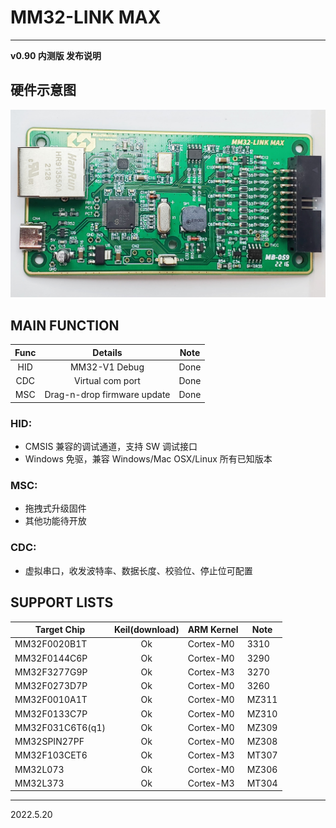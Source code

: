 # MM32-LINK MAX 
----------
**v0.90 内测版 发布说明**

## 硬件示意图
![MAX](./docs/images/正视图(1).jpg)

## MAIN FUNCTION

| Func | Details | Note |
|:--:|:--:|:--:|
| HID | MM32-V1 Debug | Done|
| CDC | Virtual com port | Done |
| MSC | Drag-n-drop firmware update | Done |

### HID: 
- CMSIS 兼容的调试通道，支持 SW 调试接口
- Windows 免驱，兼容 Windows/Mac OSX/Linux 所有已知版本
  
### MSC:
- 拖拽式升级固件
- 其他功能待开放

### CDC:
- 虚拟串口，收发波特率、数据长度、校验位、停止位可配置

## SUPPORT LISTS

| Target Chip | Keil(download) |ARM Kernel | Note |
|-------------|:--------------:|-----------|------|
| MM32F0020B1T | Ok | Cortex-M0 | 3310 |
| MM32F0144C6P | Ok | Cortex-M0 | 3290 |
| MM32F3277G9P | Ok | Cortex-M3 | 3270 |
| MM32F0273D7P | Ok | Cortex-M0 | 3260 |
| MM32F0010A1T | Ok | Cortex-M0 | MZ311 |
| MM32F0133C7P | Ok | Cortex-M0 | MZ310 |
| MM32F031C6T6(q1) | Ok | Cortex-M0 | MZ309 |
| MM32SPIN27PF | Ok | Cortex-M0 | MZ308 |
| MM32F103CET6 | Ok | Cortex-M3 | MT307 |
| MM32L073 | Ok | Cortex-M0 | MZ306 |
| MM32L373 | Ok | Cortex-M3 | MT304 |

---
2022.5.20